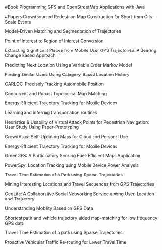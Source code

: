 #Book
Programming GPS and OpenStreetMap Applications with Java

#Papers
Crowdsourced Pedestrian Map Construction for Short-term City-Scale Events


Model-Driven Matching and Segmentation of Trajectories


Point of Interest to Region of Interest Conversion


Extracting Significant Places from Mobile User GPS Trajectories: A Bearing Change Based Approach


Predicting Next Location Using a Variable Order Markov Model


Finding Similar Users Using Category-Based Location History


CARLOC: Precisely Tracking Automobile Position


Concurrent and Robust Topological Map Matching


Energy-Efficient Trajectory Tracking for Mobile Devices


Learning and inferring transportation routines


Heuristics & Usability of Virtual Attack Points for Pedestrian Navigation: User Study Using Paper-Prototyping


CrowdAtlas: Self-Updating Maps for Cloud and Personal Use


Energy-Efficient Trajectory Tracking for Mobile Devices


GreenGPS: A Participatory Sensing Fuel-Efficient Maps Application


PowerSpy: Location Tracking using Mobile Device Power Analysis


Travel Time Estimation of a Path using Sparse Trajectories


Mining Interesting Locations and Travel Sequences from GPS Trajectories


GeoLife: A Collaborative Social Networking Service among User, Location and Trajectory


Understanding Mobility Based on GPS Data


Shortest path and vehicle trajectory aided map-matching for low frequency GPS data


Travel Time Estimation of a path using Sparse Trajectories


Proactive Vehicular Traffic Re-routing for Lower Travel Time




















